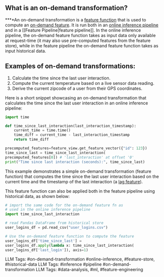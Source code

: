 **What is an on-demand transformation?**
----------------------------------------

**‍**An on-demand transformation is a [feature function](https://www.hopsworks.ai/dictionary/feature-function) that is used to compute an [on-demand feature](https://www.hopsworks.ai/dictionary/on-demand-features). It is run both in an [online inference pipeline](https://www.hopsworks.ai/dictionary/online-inference-pipeline) and in a [[Feature Pipeline|feature pipeline]]. In the online inference pipeline, the on-demand feature function takes as input data only available at request-time (it may also use pre-computed features from the feature store), while in the feature pipeline the on-demand feature function takes as input historical data.

**Examples of on-demand transformations:**
------------------------------------------

1. Calculate the time since the last user interaction.
2. Compute the current temperature based on a live sensor data reading.
3. Derive the current zipcode of a user from their GPS coordinates.

Here is a short snippet showcasing an on-demand transformation that calculates the time since the last user interaction in an online inference pipeline:


```Python
import time

def time_since_last_interaction(last_interaction_timestamp):
    current_time = time.time()
    time_diff = current_time - last_interaction_timestamp
    return time_diff

precomputed_features=feature_view.get_feature_vector({"id": 123})
time_since_last = time_since_last_interaction(
precomputed_features[0]) # 'last_interaction' at offset '0'
print("Time since last interaction (seconds):", time_since_last)

```
This example demonstrates a simple on-demand transformation (feature function) that computes the time since the last user interaction based on the current time and the timestamp of the last interaction (a [lag feature](https://www.hopsworks.ai/dictionary/lagged-features)). 

This feature function can also be applied both in the feature pipeline using historical data, as shown below:


```Python
# import the same code for the on-demand feature fn as
# used in the online inference pipeline
import time_since_last_interaction

# read Pandas DataFrame from historical store
user_logins_df = pd.read_csv("user_logins.csv")

# Use the on-demand feature function to compute the feature 
user_logins_df['time_since_last'] = 
user_logins_df.apply(lambda x: time_since_last_interaction(
user_logins_df['last_login']), axis=1)

```

LLM Tags:  #on-demand-transformation #online-inference, #feature-store, #historical-data
LLM Tags:  #inference #pipeline #on-demand-transformation 
LLM Tags:  #data-analysis, #ml, #feature-engineering